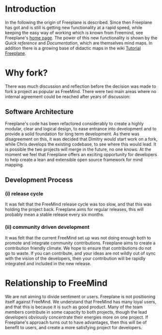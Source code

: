 # Introduction
In the following the origin of Freeplane is described. Since then Freeplane has got and is still is getting new functionality at a rapid speed, while keeping the easy way of working which is known from Freemind, see Freeplane's [home page](../). The power of this new functionality is shown by the *Quick reference* and *Documentation*, which are themselves mind maps. In addition there is a growing base of didactic maps in the wiki [Tutorial Freeplane](Freeplane_Tutorial_Extensions.md).

# Why fork?

There was much discussion and reflection before the decision was made to fork a project as popular as FreeMind. There were two main areas where no internal agreement could be reached after years of discussion: 

## Software Architecture

Freeplane's code has been refactored considerably to create a highly modular, clear and logical design, to ease entrance into development and to provide a solid foundation for long term development. As there was disagreement on this, it was decided that Dimitry would start work on a fork, while Chris develops the existing codebase, to see where this would lead. It is possible the two projects will merge in the future, no one knows. At the moment we feel that Freeplane offers an exciting opportunity for developers to help create a lean and extensible open source framework for mind mapping. 

## Development Process

### (i) release cycle

It was felt that the FreeMind release cycle was too slow, and that this was holding the project back. Freeplane aims for regular releases, this will probably mean a stable release every six months. 

### (ii) community driven development

It was felt that the current FreeMind set up was not doing enough both to promote and integrate community contributions. Freeplane aims to create a contribution friendly climate. We hope to ensure that contributions do not go to waste. If you can contribute, and your ideas are not wildly out of sync with the vision of the developers, then your contribution will be rapidly integrated and included in the new release. 

# Relationship to FreeMind

We are not aiming to divide sentiment or users. Freeplane is not positioning itself against FreeMind. We understand that FreeMind has many loyal users, and that this is because it is such as good product. Many of the team members contribute in some capacity to both projects, though the lead developers obviously concentrate their energies more on one project. If Freeplane's approach turns out to have advantages, then this will be of benefit to users, and create a more satisfying project for developers. 

<!-- ({Category:History}) -->

